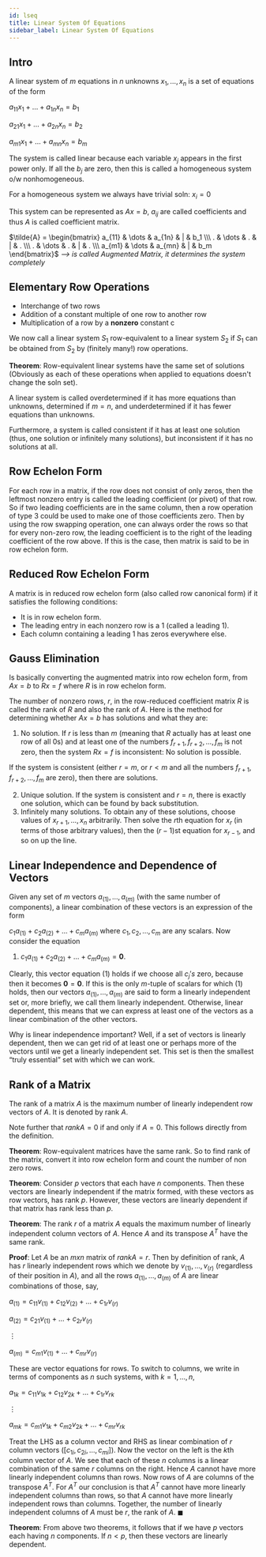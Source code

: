 ```yaml
---
id: lseq
title: Linear System Of Equations
sidebar_label: Linear System Of Equations
---
```


<!-- Some Latex Commands (doesn't work as of now) -->

<!-- Bold Text -->

<!-- $\newcommand{\bt}[1]{\textbf{#1}}$ -->

<!-- Italic Text -->

<!-- $\newcommand{\it}[1]{\textit{#1}}$ -->

<!-- End -->

## Intro

A linear system of $m$ equations in $n$ unknowns $x_1, \dots , x_n$ is a set of equations of the form

$a_{11}x_1 + \dots + a_{1n}x_n = b_1$

$a_{21}x_1 + \dots + a_{2n}x_n = b_2$

$a_{m1}x_1 + \dots + a_{mn}x_n = b_m$

The system is called linear because each variable $x_j$ appears in the first power only. If all the $b_j$ are zero, then this is called a homogeneous system o/w nonhomogeneous.

For a homogeneous system we always have trivial soln: $x_i = 0$

This system can be represented as $Ax = b$, $a_{ij}$ are called coefficients and thus $A$ is called coefficient matrix.

$\tilde{A} = 
\begin{bmatrix} 
  a_{11} & \dots & a_{1n} & | & b_1 \\\ 
  . & \dots & . & | & . \\\  
  . & \dots & . & | & . \\\  
  a_{m1} & \dots & a_{mn} & | & b_m 
\end{bmatrix}$ _--> is called Augmented Matrix, it determines the system completely_

## Elementary Row Operations

- Interchange of two rows
- Addition of a constant multiple of one row to another row
- Multiplication of a row by a **nonzero** constant c

We now call a linear system $S_1$ row-equivalent to a linear system $S_2$ if $S_1$ can be obtained from $S_2$ by (finitely many!) row operations.

**Theorem**: Row-equivalent linear systems have the same set of solutions (Obviously as each of these operations when applied to equations doesn't change the soln set).

A linear system is called overdetermined if it has more equations than unknowns, determined if $m = n$, and underdetermined if it has fewer equations than unknowns.

Furthermore, a system is called consistent if it has at least one solution (thus, one solution or infinitely many solutions), but inconsistent if it has no solutions at all.

## Row Echelon Form

For each row in a matrix, if the row does not consist of only zeros, then the leftmost nonzero entry is called the leading coefficient (or pivot) of that row. So if two leading coefficients are in the same column, then a row operation of type 3 could be used to make one of those coefficients zero. Then by using the row swapping operation, one can always order the rows so that for every non-zero row, the leading coefficient is to the right of the leading coefficient of the row above. If this is the case, then matrix is said to be in row echelon form.

## Reduced Row Echelon Form

A matrix is in reduced row echelon form (also called row canonical form) if it satisfies the following conditions:

- It is in row echelon form.
- The leading entry in each nonzero row is a 1 (called a leading 1).
- Each column containing a leading 1 has zeros everywhere else.

## Gauss Elimination

Is basically converting the augmented matrix into row echelon form, from $Ax = b$ to $Rx = f$ where $R$ is in row echelon form.

The number of nonzero rows, $r$, in the row-reduced coefficient matrix $R$ is called the rank of $R$ and also the rank of $A$. Here is the method for determining whether $Ax = b$ has solutions and what they are:

1. No solution. If $r$ is less than $m$ (meaning that $R$ actually has at least one row of all 0s) and at least one of the numbers $f_{r+1}, f_{r+2}, \dots , f_m$ is not zero, then the system $Rx = f$ is inconsistent: No solution is possible.

If the system is consistent (either $r = m$, or $r < m$ and all the numbers $f_{r+1}, f_{r+2}, \dots , f_m$ are zero), then there are solutions.

2. Unique solution. If the system is consistent and $r = n$, there is exactly one solution, which can be found by back substitution.
3. Infinitely many solutions. To obtain any of these solutions, choose values of $x_{r+1}, \dots , x_n$ arbitrarily. Then solve the $r$th equation for $x_r$ (in terms of those arbitrary values), then the $(r - 1)$st equation for $x_{r-1}$, and so on up the line.

## Linear Independence and Dependence of Vectors

Given any set of $m$ vectors $a_{(1)}, \dots , a_{(m)}$ (with the same number of components), a linear combination of these vectors is an expression of the form

$c_1a_{(1)} + c_2a_{(2)} + \dots + c_ma_{(m)}$ where $c_1, c_2, \dots , c_m$ are any scalars. Now consider the equation

1. $c_1a_{(1)} + c_2a_{(2)} + \dots + c_ma_{(m)} = \textbf{0}$.

Clearly, this vector equation (1) holds if we choose all $c_{j}'s$ zero, because then it becomes $\textbf{0} = \textbf{0}$. If this is the only $m$-tuple of scalars for which (1) holds, then our vectors $a_{(1)}, \dots , a_{(m)}$ are said to form a linearly independent set or, more briefly, we call them linearly independent. Otherwise, linear dependent, this means that we can express at least one of the vectors as a linear combination of the other vectors.

Why is linear independence important? Well, if a set of vectors is linearly dependent, then we can get rid of at least one or perhaps more of the vectors until we get a linearly independent set. This set is then the smallest “truly essential” set with which we can work.

## Rank of a Matrix

The rank of a matrix $A$ is the maximum number of linearly independent row vectors of $A$. It is denoted by rank $A$.

Note further that $rank A = 0$ if and only if $A = 0$. This follows directly from the definition.

**Theorem**: Row-equivalent matrices have the same rank. So to find rank of the matrix, convert it into row echelon form and count the number of non zero rows.

**Theorem**: Consider $p$ vectors that each have $n$ components. Then these vectors are linearly independent if the matrix formed, with these vectors as row vectors, has rank $p$. However, these vectors are linearly dependent if that matrix has rank less than $p$.

**Theorem**: The rank $r$ of a matrix $A$ equals the maximum number of linearly independent column vectors of $A$.
Hence $A$ and its transpose $A^T$ have the same rank.

**Proof**: Let $A$ be an $m x n$ matrix of $rank A = r$. Then by definition of rank, $A$ has $r$ linearly independent rows which we denote by $v_{(1)}, \dots , v_{(r)}$ (regardless of their position in $A$), and all the rows $a_{(1)}, \dots , a_{(m)}$ of $A$ are linear combinations of those, say,

$a_{(1)} = c_{11}v_{(1)} + c_{12}v_{(2)} + \dots + c_{1r}v_{(r)}$

$a_{(2)} = c_{21}v_{(1)} + \dots + c_{2r}v_{(r)}$

$\vdots$

$a_{(m)} = c_{m1}v_{(1)} + \dots + c_{mr}v_{(r)}$

These are vector equations for rows. To switch to columns, we write in terms of
components as $n$ such systems, with $k = 1, \dots , n$,

$a_{1k} = c_{11}v_{1k} + c_{12}v_{2k} + \dots + c_{1r}v_{rk}$

$\vdots$

$a_{mk} = c_{m1}v_{1k} + c_{m2}v_{2k} + \dots + c_{mr}v_{rk}$

Treat the LHS as a column vector and RHS as linear combination of $r$ column vectors ($[c_{1i}, c_{2i}, \dots, c_{mi}]$). Now the vector on the left is the $k$th column vector of $A$. We see that each of these $n$ columns is a linear combination of the same $r$ columns on the right. Hence $A$ cannot have more linearly independent columns than rows. Now rows of $A$ are columns of the transpose $A^T$. For $A^T$ our conclusion is that $A^T$ cannot have more linearly independent columns than rows, so that $A$ cannot have more linearly independent rows than columns. Together, the number of linearly independent columns of $A$ must be $r$, the rank of $A$. $\blacksquare$

**Theorem**: From above two theorems, it follows that if we have $p$ vectors each having $n$ components. If $n < p$, then these vectors are linearly dependent.
